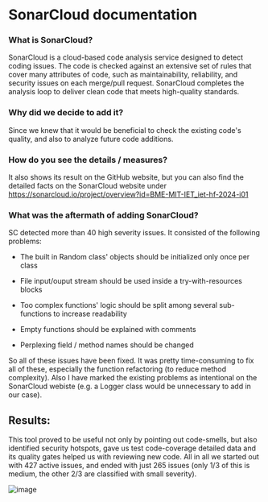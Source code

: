# SonarCloud documentation

### What is SonarCloud?

SonarCloud is a cloud-based code analysis service designed to detect coding issues. The code is checked against an extensive set of rules that cover many attributes of code, such as maintainability, reliability, and security issues on each merge/pull request. SonarCloud completes the analysis loop to deliver clean code that meets high-quality standards.

### Why did we decide to add it?

Since we knew that it would be beneficial to check the existing code's quality, and also to analyze future code additions.

### How do you see the details / measures?

It also shows its result on the GitHub website, but you can also find the detailed facts on the SonarCloud website under https://sonarcloud.io/project/overview?id=BME-MIT-IET_iet-hf-2024-i01

### What was the aftermath of adding SonarCloud?

SC detected more than 40 high severity issues. It consisted of the following problems:

- The built in Random class' objects should be initialized only once per class

- File input/ouput stream should be used inside a try-with-resources blocks

- Too complex functions' logic should be split among several sub-functions to increase readability 

- Empty functions should be explained with comments

- Perplexing field / method names should be changed

So all of these issues have been fixed. It was pretty time-consuming to fix all of these, especially the function refactoring (to reduce method complexity). Also I have marked the existing problems as intentional on the SonarCloud webiste (e.g. a Logger class would be unnecessary to add in our case).

## Results:

This tool proved to be useful not only by pointing out code-smells, but also identified security hotspots, gave us test code-coverage detailed data and its quality gates helped us with reviewing new code.
All in all we started out with 427 active issues, and ended with just 265 issues (only 1/3 of this is medium, the other 2/3 are classified with small severity). 

![image](https://github.com/BME-MIT-IET/iet-hf-2024-i01/assets/91149030/b0a3d1e4-e2f5-4d74-a2bf-e4f80a999f23)

